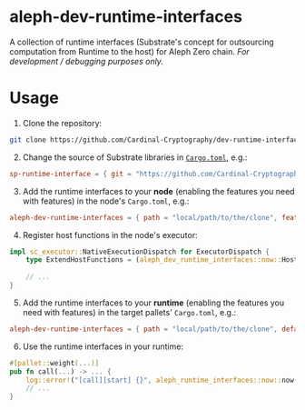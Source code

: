# aleph-dev-runtime-interfaces
A collection of runtime interfaces (Substrate's concept for outsourcing computation from Runtime to the host) for Aleph Zero chain.
_For development / debugging purposes only._

# Usage

1. Clone the repository:
```bash
git clone https://github.com/Cardinal-Cryptography/dev-runtime-interfaces
```

2. Change the source of Substrate libraries in [`Cargo.toml`](./Cargo.toml), e.g.:
```toml
sp-runtime-interface = { git = "https://github.com/Cardinal-Cryptography/polkadot-sdk.git", branch = "my-experimental-branch", default-features = false }
```

3. Add the runtime interfaces to your **node** (enabling the features you need with features) in the node's `Cargo.toml`, e.g.:
```toml
aleph-dev-runtime-interfaces = { path = "local/path/to/the/clone", features = ["std", "now"] }
```

4. Register host functions in the node's executor:
```rust
impl sc_executor::NativeExecutionDispatch for ExecutorDispatch {
    type ExtendHostFunctions = (aleph_dev_runtime_interfaces::now::HostFunctions,);
    
    // ...
}
```

5. Add the runtime interfaces to your **runtime** (enabling the features you need with features) in the target pallets' `Cargo.toml`, e.g.:
```toml
aleph-dev-runtime-interfaces = { path = "local/path/to/the/clone", default-features = false }
```

6. Use the runtime interfaces in your runtime:
```rust
#[pallet::weight(...)]
pub fn call(...) -> ... {
    log::error!("[call][start] {}", aleph_runtime_interfaces::now::now());
    // ...
}
```
